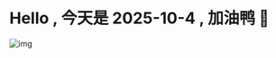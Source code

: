 
# Hello , 今天是 2025-10-4 , 加油鸭 🤭

![img](https://v1.jinrishici.com/all.svg?font-size=18&spacing=4)


